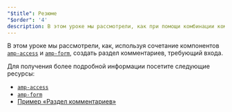 ```yaml
---
"$title": Резюме
"$order": '4'
description: В этом уроке мы рассмотрели, как при помощи комбинации компонентов amp-access и amp-form создать раздел комментариев, требующий входа.
---
```


В этом уроке мы рассмотрели, как, используя сочетание компонентов [`amp-access`](../../../../documentation/components/reference/amp-access.md) и [`amp-form`](../../../../documentation/components/reference/amp-form.md), создать раздел комментариев, требующий входа.

Для получения более подробной информации посетите следующие ресурсы:

- [`amp-access`](../../../../documentation/components/reference/amp-access.md)
- [`amp-form`](../../../../documentation/components/reference/amp-form.md)
- [Пример «Раздел комментариев»](../../../../documentation/examples/documentation/Comment_Section.html)
